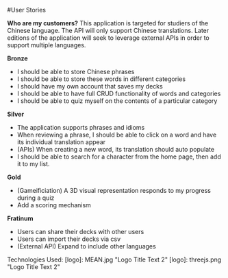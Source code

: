 #User Stories

**Who are my customers?**
This application is targeted for studiers of the Chinese language. The API will only support Chinese translations.  Later editions
of the application will seek to leverage external APIs in order to support multiple languages.

**Bronze**
* I should be able to store Chinese phrases
* I should be able to store these words in different categories
* I should have my own account that saves my decks
* I should be able to have full CRUD functionality of words and categories
* I should be able to quiz myself on the contents of a particular category

**Silver**
* The application supports phrases and idioms
*  When reviewing a phrase, I should be able to click on a word and have its individual translation appear
* (APIs) When creating a new word, its translation should auto populate
* I should be able to search for a character from the home page, then add it to my list.


**Gold**
* (Gameificiation) A 3D visual representation responds to my progress during a quiz
* Add a scoring mechanism

**Fratinum**
* Users can share their decks with other users
* Users can import their decks via csv
* (External API) Expand to include other languages

Technologies Used:
[logo]: MEAN.jpg "Logo Title Text 2"
[logo]: threejs.png "Logo Title Text 2"
